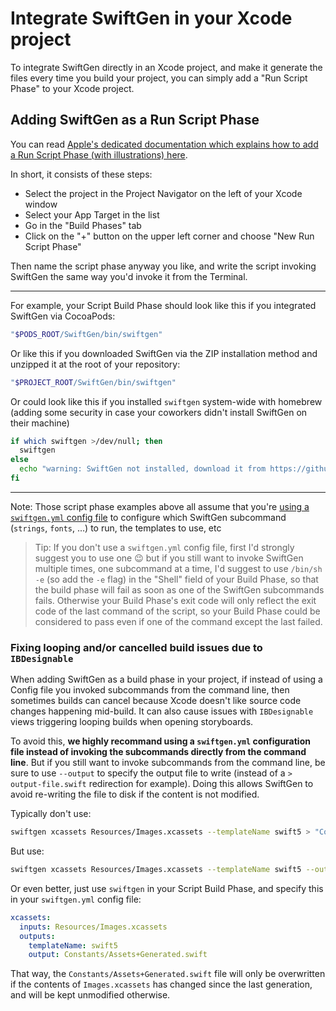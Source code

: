 # Integrate SwiftGen in your Xcode project

To integrate SwiftGen directly in an Xcode project, and make it generate the files every time you build your project, you can simply add a "Run Script Phase" to your Xcode project.

## Adding SwiftGen as a Run Script Phase

You can read [Apple's dedicated documentation which explains how to add a Run Script Phase (with illustrations) here](https://help.apple.com/xcode/mac/10.0/index.html?localePath=en.lproj#/devc8c930575).

In short, it consists of these steps:

* Select the project in the Project Navigator on the left of your Xcode window
* Select your App Target in the list
* Go in the "Build Phases" tab
* Click on the "+" button on the upper left corner and choose "New Run Script Phase"

Then name the script phase anyway you like, and write the script invoking SwiftGen the same way you'd invoke it from the Terminal.

---

For example, your Script Build Phase should look like this if you integrated SwiftGen via CocoaPods:

```sh
"$PODS_ROOT/SwiftGen/bin/swiftgen"
```

Or like this if you downloaded SwiftGen via the ZIP installation method and unzipped it at the root of your repository:

```sh
"$PROJECT_ROOT/SwiftGen/bin/swiftgen"
```

Or could look like this if you installed `swiftgen` system-wide with homebrew (adding some security in case your coworkers didn't install SwiftGen on their machine)
```sh
if which swiftgen >/dev/null; then
  swiftgen
else
  echo "warning: SwiftGen not installed, download it from https://github.com/SwiftGen/SwiftGen"
fi
```

---

Note: Those script phase examples above all assume that you're [using a `swiftgen.yml` config file](ConfigFile.md) to configure which SwiftGen subcommand (`strings`, `fonts`, …) to run, the templates to use, etc

> Tip: If you don't use a `swiftgen.yml` config file, first I'd strongly suggest you to use one :wink: but if you still want to invoke SwiftGen multiple times, one subcommand at a time, I'd suggest to use `/bin/sh -e` (so add the `-e` flag) in the "Shell" field of your Build Phase, so that the build phase will fail as soon as one of the SwiftGen subcommands fails. Otherwise your Build Phase's exit code will only reflect the exit code of the last command of the script, so your Build Phase could be considered to pass even if one of the command except the last failed.

### Fixing looping and/or cancelled build issues due to `IBDesignable`

When adding SwiftGen as a build phase in your project, if instead of using a Config file you invoked subcommands from the command line, then sometimes builds can cancel because Xcode doesn't like source code changes happening mid-build. It can also cause issues with `IBDesignable` views triggering looping builds when opening storyboards.

To avoid this, **we highly recommand using a `swiftgen.yml` configuration file instead of invoking the subcommands directly from the command line**. But if you still want to invoke subcommands from the command line, be sure to use `--output` to specify the output file to write (instead of a `> output-file.swift` redirection for example). Doing this allows SwiftGen to avoid re-writing the file to disk if the content is not modified.

Typically don't use:
```sh
swiftgen xcassets Resources/Images.xcassets --templateName swift5 > "Constants/Assets+Generated.swift"
```

But use:
```sh
swiftgen xcassets Resources/Images.xcassets --templateName swift5 --output "Constants/Assets+Generated.swift"
```

Or even better, just use `swiftgen` in your Script Build Phase, and specify this in your `swiftgen.yml` config file:

```yaml
xcassets:
  inputs: Resources/Images.xcassets
  outputs:
    templateName: swift5
    output: Constants/Assets+Generated.swift
```

That way, the `Constants/Assets+Generated.swift` file will only be overwritten if the contents of `Images.xcassets` has changed since the last generation, and will be kept unmodified otherwise.
